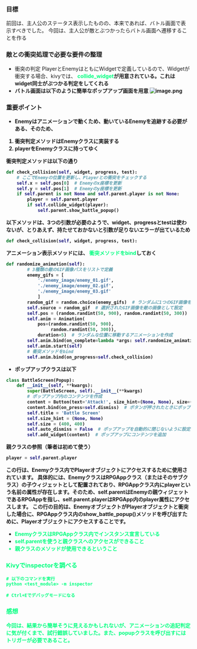 ### 目標
前回は、主人公のステータス表示したものの、本来であれば、バトル画面で表示すべきでした。
今回は、主人公が敵とぶつかったらバトル画面へ遷移することを作る

### 敵との衝突処理で必要な要件の整理
* 衝突の判定
PlayerとEnemyはともにWidgetで定義しているので、Widgetが衝突する場合、kivyでは、 <font color="SpringGreen"><b>collide_widget</font>が用意されている。これはwidget同士がぶつかる判定をしてくれる
* バトル画面は以下のように簡単なポップアップ画面を用意
![image.png](https://qiita-image-store.s3.ap-northeast-1.amazonaws.com/0/576081/00d68ed8-c833-3836-1bce-d3590f361655.png)

### 重要ポイント
* Enemyはアニメーションで動くため、動いているEnemyを追跡する必要がある、そのため、
1. 衝突判定メソッドはEnemyクラスに実装する
1. playerをEnemyクラスに持ってゆく

衝突判定メソッドは以下の通り
```py
def check_collision(self, widget, progress, test):
    # ここでEnemyの位置を更新し、Playerとの衝突をチェックする
    self.x = self.pos[0]  # Enemyのx座標を更新
    self.y = self.pos[1]  # Enemyのy座標を更新
    if self.parent is not None and self.parent.player is not None:
        player = self.parent.player
        if self.collide_widget(player):
            self.parent.show_battle_popup()
```
以下メソッドは、3つの引数が必要のようで、widget、progressとtestは使わないが、とりあえず、持たせておかないと引数が足りないエラーが出ているため
```py
def check_collision(self, widget, progress, test):
```
アニメーション表示メソッドには、 <font color="SpringGreen"><b>衝突メソッドをbind</font>しておく
```py
def randomize_animation(self):
        # 3種類の敵のGIF画像パスをリストで定義
        enemy_gifs = [
            './enemy_image/enemy_01.gif',
            './enemy_image/enemy_02.gif',
            './enemy_image/enemy_03.gif'
            ]
        random_gif = random.choice(enemy_gifs)  # ランダムに1つのGIF画像を選択
        self.source = random_gif  # 選択されたGIF画像を敵の画像として設定
        self.pos = (random.randint(50, 900), random.randint(50, 300))  # ランダムな位置に敵を配置
        self.anim = Animation(
            pos=(random.randint(50, 900),
                 random.randint(50, 300)),
            duration=5)  # ランダムな位置に移動するアニメーションを作成
        self.anim.bind(on_complete=lambda *args: self.randomize_animation())
        self.anim.start(self)
        # 衝突メソッドをbind
        self.anim.bind(on_progress=self.check_collision)
```
* ポップアップクラスは以下
```py
class BattleScreen(Popup):
    def __init__(self, **kwargs):
        super(BattleScreen, self).__init__(**kwargs)
        # ポップアップ内のコンテンツを作成
        content = Button(text='Attack!', size_hint=(None, None), size=(200, 200))
        content.bind(on_press=self.dismiss)  # ボタンが押されたときにポップアップを閉じる
        self.title = 'Battle Screen'
        self.size_hint = (None, None)
        self.size = (400, 400)
        self.auto_dismiss = False  # ポップアップを自動的に閉じないように設定
        self.add_widget(content)  # ポップアップにコンテンツを追加
```
親クラスの参照（筆者は初めて使う）
```py
player = self.parent.player
```
この行は、Enemyクラス内でPlayerオブジェクトにアクセスするために使用されています。
具体的には、EnemyクラスはRPGAppクラス（またはそのサブクラス）の子ウィジェットとして配置されており、RPGAppクラス内にplayerという名前の属性が存在します。そのため、self.parentはEnemyの親ウィジェットであるRPGAppを指し、self.parent.playerはRPGApp内のplayer属性にアクセスします。
この行の目的は、EnemyオブジェクトがPlayerオブジェクトと衝突した場合に、RPGAppクラス内のshow_battle_popup()メソッドを呼び出すために、Playerオブジェクトにアクセスすることです。

* <font color="SpringGreen"><b>EnemyクラスはRPGAppクラス内でインスタンス宣言している</font>
* <font color="SpringGreen"><b>self.parentを使うと親クラスへのアクセスができること
* <font color="SpringGreen"><b>親クラスのメソッドが使用できるということ

### Kivyでinspectorを調べる
```terminal
# 以下のコマンドを実行
python <test_module> -m inspector

# Ctrl+Eでデバッグモードになる
```

### 感想
今回は、結果から簡単そうに見えるかもしれないが、アニメーションの追記判定に気が付くまで、試行錯誤していました。また、popupクラスを呼び出すにはトリガーが必要であること。
